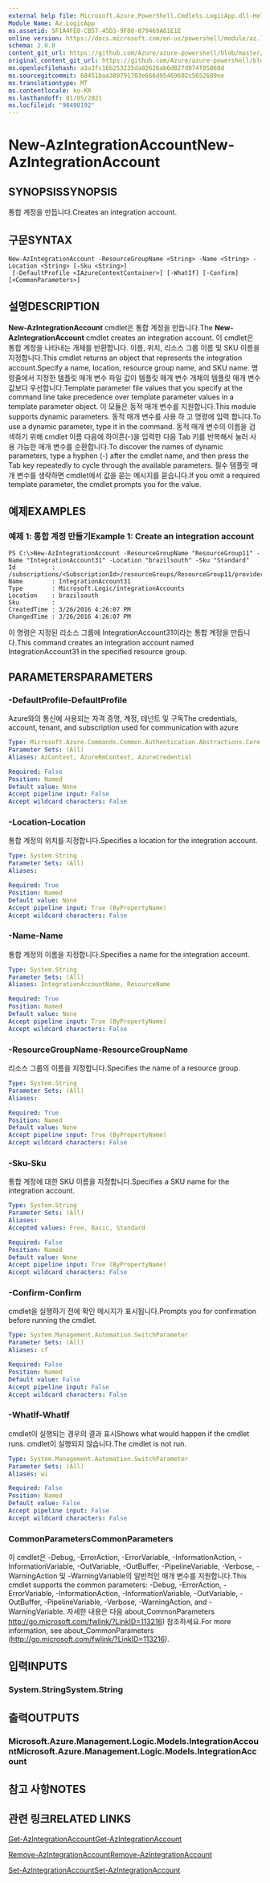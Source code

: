 ```yaml
---
external help file: Microsoft.Azure.PowerShell.Cmdlets.LogicApp.dll-Help.xml
Module Name: Az.LogicApp
ms.assetid: 5F1A4FE0-CB57-45D3-9F08-879469A61E1E
online version: https://docs.microsoft.com/en-us/powershell/module/az.logicapp/new-azintegrationaccount
schema: 2.0.0
content_git_url: https://github.com/Azure/azure-powershell/blob/master/src/LogicApp/LogicApp/help/New-AzIntegrationAccount.md
original_content_git_url: https://github.com/Azure/azure-powershell/blob/master/src/LogicApp/LogicApp/help/New-AzIntegrationAccount.md
ms.openlocfilehash: a3a3fc16b253235da82626ab6d827d074f05860d
ms.sourcegitcommit: 68451baa389791703e666d95469602c5652609ee
ms.translationtype: MT
ms.contentlocale: ko-KR
ms.lasthandoff: 01/05/2021
ms.locfileid: "98490192"
---
```

# <span data-ttu-id="7ce9e-101">New-AzIntegrationAccount</span><span class="sxs-lookup"><span data-stu-id="7ce9e-101">New-AzIntegrationAccount</span></span>

## <span data-ttu-id="7ce9e-102">SYNOPSIS</span><span class="sxs-lookup"><span data-stu-id="7ce9e-102">SYNOPSIS</span></span>
<span data-ttu-id="7ce9e-103">통합 계정을 만듭니다.</span><span class="sxs-lookup"><span data-stu-id="7ce9e-103">Creates an integration account.</span></span>

## <span data-ttu-id="7ce9e-104">구문</span><span class="sxs-lookup"><span data-stu-id="7ce9e-104">SYNTAX</span></span>

```
New-AzIntegrationAccount -ResourceGroupName <String> -Name <String> -Location <String> [-Sku <String>]
 [-DefaultProfile <IAzureContextContainer>] [-WhatIf] [-Confirm] [<CommonParameters>]
```

## <span data-ttu-id="7ce9e-105">설명</span><span class="sxs-lookup"><span data-stu-id="7ce9e-105">DESCRIPTION</span></span>
<span data-ttu-id="7ce9e-106">**New-AzIntegrationAccount** cmdlet은 통합 계정을 만듭니다.</span><span class="sxs-lookup"><span data-stu-id="7ce9e-106">The **New-AzIntegrationAccount** cmdlet creates an integration account.</span></span>
<span data-ttu-id="7ce9e-107">이 cmdlet은 통합 계정을 나타내는 개체를 반환합니다. 이름, 위치, 리소스 그룹 이름 및 SKU 이름을 지정합니다.</span><span class="sxs-lookup"><span data-stu-id="7ce9e-107">This cmdlet returns an object that represents the integration account.Specify a name, location, resource group name, and SKU name.</span></span>
<span data-ttu-id="7ce9e-108">명령줄에서 지정한 템플릿 매개 변수 파일 값이 템플릿 매개 변수 개체의 템플릿 매개 변수 값보다 우선합니다.</span><span class="sxs-lookup"><span data-stu-id="7ce9e-108">Template parameter file values that you specify at the command line take precedence over template parameter values in a template parameter object.</span></span>
<span data-ttu-id="7ce9e-109">이 모듈은 동적 매개 변수를 지원합니다.</span><span class="sxs-lookup"><span data-stu-id="7ce9e-109">This module supports dynamic parameters.</span></span>
<span data-ttu-id="7ce9e-110">동적 매개 변수를 사용 하 고 명령에 입력 합니다.</span><span class="sxs-lookup"><span data-stu-id="7ce9e-110">To use a dynamic parameter, type it in the command.</span></span>
<span data-ttu-id="7ce9e-111">동적 매개 변수의 이름을 검색하기 위해 cmdlet 이름 다음에 하이픈(-)을 입력한 다음 Tab 키를 반복해서 눌러 사용 가능한 매개 변수를 순환합니다.</span><span class="sxs-lookup"><span data-stu-id="7ce9e-111">To discover the names of dynamic parameters, type a hyphen (-) after the cmdlet name, and then press the Tab key repeatedly to cycle through the available parameters.</span></span>
<span data-ttu-id="7ce9e-112">필수 템플릿 매개 변수를 생략하면 cmdlet에서 값을 묻는 메시지를 묻습니다.</span><span class="sxs-lookup"><span data-stu-id="7ce9e-112">If you omit a required template parameter, the cmdlet prompts you for the value.</span></span>

## <span data-ttu-id="7ce9e-113">예제</span><span class="sxs-lookup"><span data-stu-id="7ce9e-113">EXAMPLES</span></span>

### <span data-ttu-id="7ce9e-114">예제 1: 통합 계정 만들기</span><span class="sxs-lookup"><span data-stu-id="7ce9e-114">Example 1: Create an integration account</span></span>
```
PS C:\>New-AzIntegrationAccount -ResourceGroupName "ResourceGroup11" -Name "IntegrationAccount31" -Location "brazilsouth" -Sku "Standard"
Id          : /subscriptions/<SubscriptionId>/resourceGroups/ResourceGroup11/providers/Microsoft.Logic/integrationAccounts/IntegrationAccount31
Name        : IntegrationAccount31
Type        : Microsoft.Logic/integrationAccounts
Location    : brazilsouth
Sku         : 
CreatedTime : 3/26/2016 4:26:07 PM
ChangedTime : 3/26/2016 4:26:07 PM
```

<span data-ttu-id="7ce9e-115">이 명령은 지정된 리소스 그룹에 IntegrationAccount31이라는 통합 계정을 만듭니다.</span><span class="sxs-lookup"><span data-stu-id="7ce9e-115">This command creates an integration account named IntegrationAccount31 in the specified resource group.</span></span>

## <span data-ttu-id="7ce9e-116">PARAMETERS</span><span class="sxs-lookup"><span data-stu-id="7ce9e-116">PARAMETERS</span></span>

### <span data-ttu-id="7ce9e-117">-DefaultProfile</span><span class="sxs-lookup"><span data-stu-id="7ce9e-117">-DefaultProfile</span></span>
<span data-ttu-id="7ce9e-118">Azure와의 통신에 사용되는 자격 증명, 계정, 테넌트 및 구독</span><span class="sxs-lookup"><span data-stu-id="7ce9e-118">The credentials, account, tenant, and subscription used for communication with azure</span></span>

```yaml
Type: Microsoft.Azure.Commands.Common.Authentication.Abstractions.Core.IAzureContextContainer
Parameter Sets: (All)
Aliases: AzContext, AzureRmContext, AzureCredential

Required: False
Position: Named
Default value: None
Accept pipeline input: False
Accept wildcard characters: False
```

### <span data-ttu-id="7ce9e-119">-Location</span><span class="sxs-lookup"><span data-stu-id="7ce9e-119">-Location</span></span>
<span data-ttu-id="7ce9e-120">통합 계정의 위치를 지정합니다.</span><span class="sxs-lookup"><span data-stu-id="7ce9e-120">Specifies a location for the integration account.</span></span>

```yaml
Type: System.String
Parameter Sets: (All)
Aliases:

Required: True
Position: Named
Default value: None
Accept pipeline input: True (ByPropertyName)
Accept wildcard characters: False
```

### <span data-ttu-id="7ce9e-121">-Name</span><span class="sxs-lookup"><span data-stu-id="7ce9e-121">-Name</span></span>
<span data-ttu-id="7ce9e-122">통합 계정의 이름을 지정합니다.</span><span class="sxs-lookup"><span data-stu-id="7ce9e-122">Specifies a name for the integration account.</span></span>

```yaml
Type: System.String
Parameter Sets: (All)
Aliases: IntegrationAccountName, ResourceName

Required: True
Position: Named
Default value: None
Accept pipeline input: True (ByPropertyName)
Accept wildcard characters: False
```

### <span data-ttu-id="7ce9e-123">-ResourceGroupName</span><span class="sxs-lookup"><span data-stu-id="7ce9e-123">-ResourceGroupName</span></span>
<span data-ttu-id="7ce9e-124">리소스 그룹의 이름을 지정합니다.</span><span class="sxs-lookup"><span data-stu-id="7ce9e-124">Specifies the name of a resource group.</span></span>

```yaml
Type: System.String
Parameter Sets: (All)
Aliases:

Required: True
Position: Named
Default value: None
Accept pipeline input: True (ByPropertyName)
Accept wildcard characters: False
```

### <span data-ttu-id="7ce9e-125">-Sku</span><span class="sxs-lookup"><span data-stu-id="7ce9e-125">-Sku</span></span>
<span data-ttu-id="7ce9e-126">통합 계정에 대한 SKU 이름을 지정합니다.</span><span class="sxs-lookup"><span data-stu-id="7ce9e-126">Specifies a SKU name for the integration account.</span></span>

```yaml
Type: System.String
Parameter Sets: (All)
Aliases:
Accepted values: Free, Basic, Standard

Required: False
Position: Named
Default value: None
Accept pipeline input: True (ByPropertyName)
Accept wildcard characters: False
```

### <span data-ttu-id="7ce9e-127">-Confirm</span><span class="sxs-lookup"><span data-stu-id="7ce9e-127">-Confirm</span></span>
<span data-ttu-id="7ce9e-128">cmdlet을 실행하기 전에 확인 메시지가 표시됩니다.</span><span class="sxs-lookup"><span data-stu-id="7ce9e-128">Prompts you for confirmation before running the cmdlet.</span></span>

```yaml
Type: System.Management.Automation.SwitchParameter
Parameter Sets: (All)
Aliases: cf

Required: False
Position: Named
Default value: False
Accept pipeline input: False
Accept wildcard characters: False
```

### <span data-ttu-id="7ce9e-129">-WhatIf</span><span class="sxs-lookup"><span data-stu-id="7ce9e-129">-WhatIf</span></span>
<span data-ttu-id="7ce9e-130">cmdlet이 실행되는 경우의 결과 표시</span><span class="sxs-lookup"><span data-stu-id="7ce9e-130">Shows what would happen if the cmdlet runs.</span></span>
<span data-ttu-id="7ce9e-131">cmdlet이 실행되지 않습니다.</span><span class="sxs-lookup"><span data-stu-id="7ce9e-131">The cmdlet is not run.</span></span>

```yaml
Type: System.Management.Automation.SwitchParameter
Parameter Sets: (All)
Aliases: wi

Required: False
Position: Named
Default value: False
Accept pipeline input: False
Accept wildcard characters: False
```

### <span data-ttu-id="7ce9e-132">CommonParameters</span><span class="sxs-lookup"><span data-stu-id="7ce9e-132">CommonParameters</span></span>
<span data-ttu-id="7ce9e-133">이 cmdlet은 -Debug, -ErrorAction, -ErrorVariable, -InformationAction, -InformationVariable, -OutVariable, -OutBuffer, -PipelineVariable, -Verbose, -WarningAction 및 -WarningVariable의 일반적인 매개 변수를 지원합니다.</span><span class="sxs-lookup"><span data-stu-id="7ce9e-133">This cmdlet supports the common parameters: -Debug, -ErrorAction, -ErrorVariable, -InformationAction, -InformationVariable, -OutVariable, -OutBuffer, -PipelineVariable, -Verbose, -WarningAction, and -WarningVariable.</span></span> <span data-ttu-id="7ce9e-134">자세한 내용은 다음 about_CommonParameters http://go.microsoft.com/fwlink/?LinkID=113216) 참조하세요.</span><span class="sxs-lookup"><span data-stu-id="7ce9e-134">For more information, see about_CommonParameters (http://go.microsoft.com/fwlink/?LinkID=113216).</span></span>

## <span data-ttu-id="7ce9e-135">입력</span><span class="sxs-lookup"><span data-stu-id="7ce9e-135">INPUTS</span></span>

### <span data-ttu-id="7ce9e-136">System.String</span><span class="sxs-lookup"><span data-stu-id="7ce9e-136">System.String</span></span>

## <span data-ttu-id="7ce9e-137">출력</span><span class="sxs-lookup"><span data-stu-id="7ce9e-137">OUTPUTS</span></span>

### <span data-ttu-id="7ce9e-138">Microsoft.Azure.Management.Logic.Models.IntegrationAccount</span><span class="sxs-lookup"><span data-stu-id="7ce9e-138">Microsoft.Azure.Management.Logic.Models.IntegrationAccount</span></span>

## <span data-ttu-id="7ce9e-139">참고 사항</span><span class="sxs-lookup"><span data-stu-id="7ce9e-139">NOTES</span></span>

## <span data-ttu-id="7ce9e-140">관련 링크</span><span class="sxs-lookup"><span data-stu-id="7ce9e-140">RELATED LINKS</span></span>

[<span data-ttu-id="7ce9e-141">Get-AzIntegrationAccount</span><span class="sxs-lookup"><span data-stu-id="7ce9e-141">Get-AzIntegrationAccount</span></span>](./Get-AzIntegrationAccount.md)

[<span data-ttu-id="7ce9e-142">Remove-AzIntegrationAccount</span><span class="sxs-lookup"><span data-stu-id="7ce9e-142">Remove-AzIntegrationAccount</span></span>](./Remove-AzIntegrationAccount.md)

[<span data-ttu-id="7ce9e-143">Set-AzIntegrationAccount</span><span class="sxs-lookup"><span data-stu-id="7ce9e-143">Set-AzIntegrationAccount</span></span>](./Set-AzIntegrationAccount.md)


